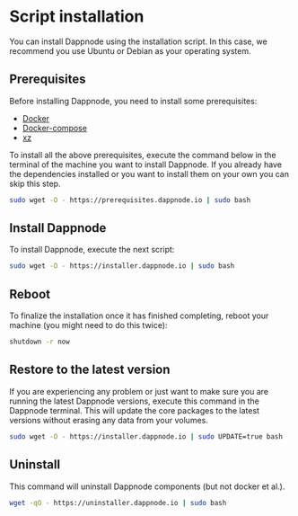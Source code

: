 # Script installation

You can install Dappnode using the installation script. In this case, we recommend you use Ubuntu or Debian as your operating system.

## Prerequisites

Before installing Dappnode, you need to install some prerequisites:

- [Docker](https://docs.docker.com/install/)
- [Docker-compose](https://docs.docker.com/compose/install/)
- [xz](https://packages.debian.org/sid/xz-utils)

To install all the above prerequisites, execute the command below in the terminal of the machine you want to install Dappnode. If you already have the dependencies installed or you want to install them on your own you can skip this step.

```bash
sudo wget -O - https://prerequisites.dappnode.io | sudo bash
```

## Install Dappnode

To install Dappnode, execute the next script:

```bash
sudo wget -O - https://installer.dappnode.io | sudo bash
```

## Reboot

To finalize the installation once it has finished completing, reboot your machine (you might need to do this twice):

```bash
shutdown -r now
```

## Restore to the latest version

If you are experiencing any problem or just want to make sure you are running the latest Dappnode versions, execute this command in the Dappnode terminal. This will update the core packages to the latest versions without erasing any data from your volumes.

```bash
sudo wget -O - https://installer.dappnode.io | sudo UPDATE=true bash
```

## Uninstall

This command will uninstall Dappnode components (but not docker et al.).

```bash
wget -qO - https://uninstaller.dappnode.io | sudo bash
```
